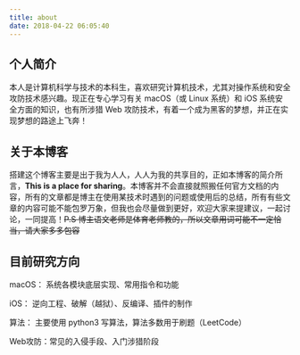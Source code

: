 ```yaml
---
title: about
date: 2018-04-22 06:05:40
---
```

## 个人简介
本人是计算机科学与技术的本科生，喜欢研究计算机技术，尤其对操作系统和安全攻防技术感兴趣。现正在专心学习有关 macOS（或 Linux 系统）和 iOS 系统安全方面的知识，也有所涉猎 Web 攻防技术，有着一个成为黑客的梦想，并正在实现梦想的路途上飞奔！

## 关于本博客
搭建这个博客主要是出于我为人人，人人为我的共享目的，正如本博客的简介所言，**This is a place for sharing**。本博客并不会直接就照搬任何官方文档的内容，所有的文章都是博主在使用某技术时遇到的问题或使用后的总结，所有有些文章的内容可能不能包罗万象，但我也会尽量做到更好，欢迎大家来提建议，一起讨论，一同提高！~~P.S 博主语文老师是体育老师教的，所以文章用词可能不一定恰当，请大家多多包容~~

## 目前研究方向
macOS：	系统各模块底层实现、常用指令和功能

iOS：	逆向工程、破解（越狱）、反编译、插件的制作

算法：	主要使用 python3 写算法，算法多数用于刷题（LeetCode）

Web攻防：常见的入侵手段、入门涉猎阶段
